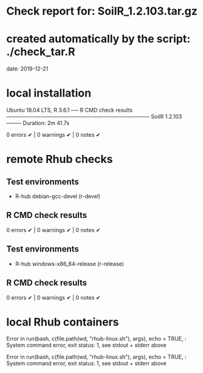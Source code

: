 # Check report for:  SoilR_1.2.103.tar.gz
# created automatically by the script:  ./check_tar.R
date: 2019-12-21
# local installation 
  Ubuntu 18.04 LTS, R 3.6.1
── R CMD check results ────────────────────────────────────── SoilR 1.2.103 ────
Duration: 2m 41.7s

0 errors ✔ | 0 warnings ✔ | 0 notes ✔
# remote Rhub checks
## Test environments
- R-hub debian-gcc-devel (r-devel)

## R CMD check results
0 errors ✔ | 0 warnings ✔ | 0 notes ✔
## Test environments
- R-hub windows-x86_64-release (r-release)

## R CMD check results
0 errors ✔ | 0 warnings ✔ | 0 notes ✔
# local Rhub containers
Error in run(bash, c(file.path(wd, "rhub-linux.sh"), args), echo = TRUE, : System command error, exit status: 1, see stdout + stderr above

Error in run(bash, c(file.path(wd, "rhub-linux.sh"), args), echo = TRUE, : System command error, exit status: 1, see stdout + stderr above

